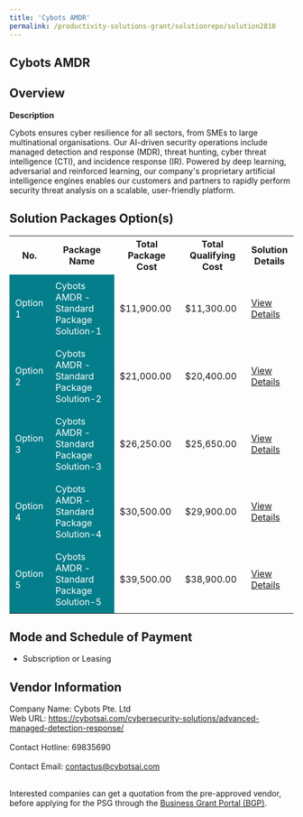 ```yaml
---
title: 'Cybots AMDR'
permalink: /productivity-solutions-grant/solutionrepo/solution2810
---
```


## Cybots AMDR

## Overview

**Description**

Cybots ensures cyber resilience for all sectors, from SMEs to large multinational organisations. Our AI-driven security operations include managed detection and response (MDR), threat hunting, cyber threat intelligence (CTI), and incidence response (IR). Powered by deep learning, adversarial and reinforced learning, our company's proprietary artificial intelligence engines enables our customers and partners to rapidly perform security threat analysis on a scalable, user-friendly platform.

## Solution Packages Option(s)

<table>
<tr>
<th><b>No.</b></th>
<th><b>Package Name</b></th>
<th><b>Total Package Cost</b></th>
<th><b>Total Qualifying Cost</b></th>
<th><b>Solution Details</b></th>
</tr>
<tr>
<td style='padding: 10px; background-color: #037E8A; color: #FFFFFF;'>Option 1</td>
<td style='padding: 10px; background-color: #037E8A; color: #FFFFFF;'>Cybots AMDR - Standard Package Solution-1</td>
<td style='padding: 10px;'>$11,900.00</td>
<td style='padding: 10px;'>$11,300.00</td>
<td style='padding: 10px;'><a href='https://www.gobusiness.gov.sg/images/psg/Cybots_AMDR_20210460_Desensitised_Annex_3_Part_1.pdf' target='_blank'>View Details</a></td>
</tr>
<tr>
<td style='padding: 10px; background-color: #037E8A; color: #FFFFFF;'>Option 2</td>
<td style='padding: 10px; background-color: #037E8A; color: #FFFFFF;'>Cybots AMDR - Standard Package Solution-2</td>
<td style='padding: 10px;'>$21,000.00</td>
<td style='padding: 10px;'>$20,400.00</td>
<td style='padding: 10px;'><a href='https://www.gobusiness.gov.sg/images/psg/Cybots_AMDR_20210460_Desensitised_Annex_3_Part_2.pdf' target='_blank'>View Details</a></td>
</tr>
<tr>
<td style='padding: 10px; background-color: #037E8A; color: #FFFFFF;'>Option 3</td>
<td style='padding: 10px; background-color: #037E8A; color: #FFFFFF;'>Cybots AMDR - Standard Package Solution-3</td>
<td style='padding: 10px;'>$26,250.00</td>
<td style='padding: 10px;'>$25,650.00</td>
<td style='padding: 10px;'><a href='https://www.gobusiness.gov.sg/images/psg/Cybots_AMDR_20210460_Desensitised_Annex_3_Part_3.pdf' target='_blank'>View Details</a></td>
</tr>
<tr>
<td style='padding: 10px; background-color: #037E8A; color: #FFFFFF;'>Option 4</td>
<td style='padding: 10px; background-color: #037E8A; color: #FFFFFF;'>Cybots AMDR - Standard Package Solution-4</td>
<td style='padding: 10px;'>$30,500.00</td>
<td style='padding: 10px;'>$29,900.00</td>
<td style='padding: 10px;'><a href='https://www.gobusiness.gov.sg/images/psg/Cybots_AMDR_20210460_Desensitised_Annex_3_Part_4.pdf' target='_blank'>View Details</a></td>
</tr>
<tr>
<td style='padding: 10px; background-color: #037E8A; color: #FFFFFF;'>Option 5</td>
<td style='padding: 10px; background-color: #037E8A; color: #FFFFFF;'>Cybots AMDR - Standard Package Solution-5</td>
<td style='padding: 10px;'>$39,500.00</td>
<td style='padding: 10px;'>$38,900.00</td>
<td style='padding: 10px;'><a href='https://www.gobusiness.gov.sg/images/psg/Cybots_AMDR_20210460_Desensitised_Annex_3_Part_5.pdf' target='_blank'>View Details</a></td>
</tr>
</table>

## Mode and Schedule of Payment

 - Subscription or Leasing

## Vendor Information

 Company Name: Cybots Pte. Ltd<br>Web URL: https://cybotsai.com/cybersecurity-solutions/advanced-managed-detection-response/ <br><br>Contact Hotline: 69835690 <br><br>Contact Email: contactus@cybotsai.com <br><br>

Interested companies can get a quotation from the pre-approved vendor, before applying for the PSG through the <a href='https://www.businessgrants.gov.sg/' target='_blank' rel='noopener'>Business Grant Portal (BGP)</a>.

<script src="/jquery/resize-tables.js"></script>
